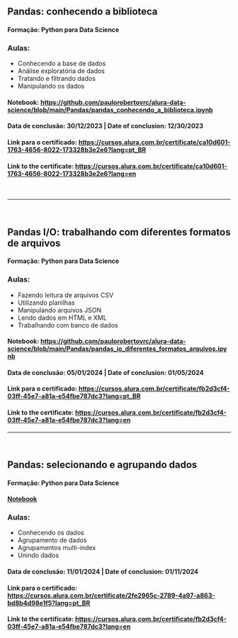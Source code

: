 ## Pandas: conhecendo a biblioteca
#### Formação: Python para Data Science

### Aulas:
- Conhecendo a base de dados
- Análise exploratória de dados
- Tratando e filtrando dados
- Manipulando os dados

#### Notebook: https://github.com/paulorobertovrc/alura-data-science/blob/main/Pandas/pandas_conhecendo_a_biblioteca.ipynb

#### Data de conclusão: 30/12/2023 | Date of conclusion: 12/30/2023

#### Link para o certificado: https://cursos.alura.com.br/certificate/ca10d601-1763-4656-8022-173328b3e2e6?lang=pt_BR
#### Link to the certificate: https://cursos.alura.com.br/certificate/ca10d601-1763-4656-8022-173328b3e2e6?lang=en

<br/>

-----

<br/>

## Pandas I/O: trabalhando com diferentes formatos de arquivos
#### Formação: Python para Data Science

### Aulas:
- Fazendo leitura de arquivos CSV
- Utilizando planilhas
- Manipulando arquivos JSON
- Lendo dados em HTML e XML
- Trabalhando com banco de dados

#### Notebook: https://github.com/paulorobertovrc/alura-data-science/blob/main/Pandas/pandas_io_diferentes_formatos_arquivos.ipynb

#### Data de conclusão: 05/01/2024 | Date of conclusion: 01/05/2024

#### Link para o certificado: https://cursos.alura.com.br/certificate/fb2d3cf4-03ff-45e7-a81a-e54fbe787dc3?lang=pt_BR
#### Link to the certificate: https://cursos.alura.com.br/certificate/fb2d3cf4-03ff-45e7-a81a-e54fbe787dc3?lang=en
___

<br/>

## Pandas: selecionando e agrupando dados
#### Formação: Python para Data Science

#### [Notebook](/pandas_selecionando_agrupando_dados.ipynb)

### Aulas:
- Conhecendo os dados
- Agrupamento de dados
- Agrupamentos multi-index
- Unindo dados

#### Data de conclusão: 11/01/2024 | Date of conclusion: 01/11/2024

#### Link para o certificado: https://cursos.alura.com.br/certificate/2fe2965c-2789-4a97-a863-bd8b4d98e1f5?lang=pt_BR
#### Link to the certificate: https://cursos.alura.com.br/certificate/fb2d3cf4-03ff-45e7-a81a-e54fbe787dc3?lang=en